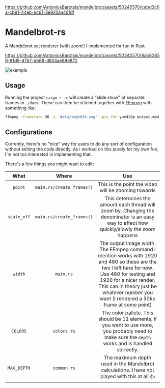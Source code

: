 
https://github.com/AntoniosBarotsis/mandelbrot/assets/50240570/cebd3c0a-cb91-44eb-bc61-3e920aa46fdf
# Mandelbrot-rs

A Mandelbrot set renderer (with zoom!) I implemented for fun in Rust.


https://github.com/AntoniosBarotsis/mandelbrot/assets/50240570/8ab83659-81d9-47b7-bb88-d804ae88e872


![example]([./assets/output2.mp4](https://github.com/AntoniosBarotsis/mandelbrot/assets/50240570/8ab83659-81d9-47b7-bb88-d804ae88e872))

## Usage

Running the project `cargo r -r` will create a "slide show" of separate frames in `./data`. These
can then be stitched together with [FFmpeg](https://ffmpeg.org/) with something like:

```sh
ffmpeg -framerate 30 -i 'data/img%03d.png' -pix_fmt yuv420p output.mp4
```

## Configurations

Currently, there's no "nice" way for users to do any sort of configuration without editing the code
directly. As I worked on this purely for my own fun, I'm not too interested in implementing that.

There's a few things you might want to edit:

| What | Where | Use |
|:---:|:---:|:---:|
| `point` | `main.rs/create_frames()` | This is the point the video will be zooming towards |
| `scale_off` | `main.rs/create_frames()` | This determines the amount each thread will zoom by. Changing the denominator is an easy way to affect how quickly/slowly the zoom happens |
| `width` | `main.rs` | The output image width. The FFmpeg command I mention works with 1920 and 480 so these are the two I left here for now. Use 480 for testing and 1920 for a nicer render. This can in theory just be whatever number you want (I rendered a 50kp frame at some point) |
| `COLORS` | `colors.rs` | The color pallete. This should be 11 elements, if you want to use more, you probably need to make sure the `depth` works and is handled correctly. |
| `MAX_DEPTH` | `common.rs` | The maximum depth used in the Mandelbrot calculations. I have not played with this at all 👍 |


